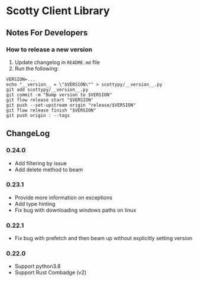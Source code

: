 
# Scotty Client Library  
  
## Notes For Developers  
  
### How to release a new version  
  
1. Update changelog in `README.md` file
1. Run the following:
```
VERSION=...
echo "__version__ = \"$VERSION\"" > scottypy/__version__.py
git add scottypy/__version__.py
git commit -m "Bump version to $VERSION"
git flow release start "$VERSION"
git push --set-upstream origin "release/$VERSION"
git flow release finish "$VERSION"
git push origin : --tags
```


## ChangeLog

### 0.24.0

* Add filtering by issue
* Add delete method to beam

### 0.23.1

* Provide more information on exceptions
* Add type hinting
* Fix bug with downloading windows paths on linux

### 0.22.1

* Fix bug with prefetch and then beam up without explicitly setting version

### 0.22.0

* Support python3.8
* Support Rust Combadge (v2)
